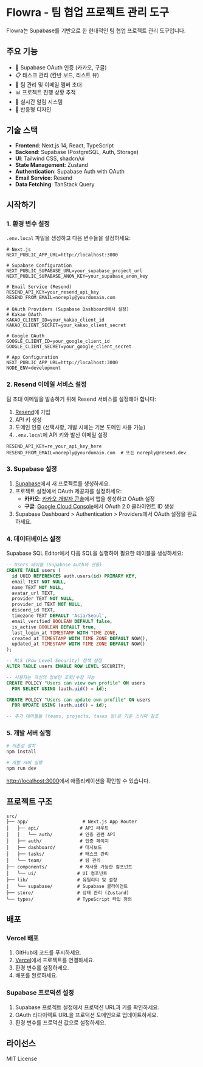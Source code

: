 # Flowra - 팀 협업 프로젝트 관리 도구

Flowra는 Supabase를 기반으로 한 현대적인 팀 협업 프로젝트 관리 도구입니다.

## 주요 기능

- 🔐 Supabase OAuth 인증 (카카오, 구글)
- 📋 태스크 관리 (칸반 보드, 리스트 뷰)
- 👥 팀 관리 및 이메일 멤버 초대
- 📊 프로젝트 진행 상황 추적
- 🔔 실시간 알림 시스템
- 📱 반응형 디자인

## 기술 스택

- **Frontend**: Next.js 14, React, TypeScript
- **Backend**: Supabase (PostgreSQL, Auth, Storage)
- **UI**: Tailwind CSS, shadcn/ui
- **State Management**: Zustand
- **Authentication**: Supabase Auth with OAuth
- **Email Service**: Resend
- **Data Fetching**: TanStack Query

## 시작하기

### 1. 환경 변수 설정

`.env.local` 파일을 생성하고 다음 변수들을 설정하세요:

```env
# Next.js
NEXT_PUBLIC_APP_URL=http://localhost:3000

# Supabase Configuration
NEXT_PUBLIC_SUPABASE_URL=your_supabase_project_url
NEXT_PUBLIC_SUPABASE_ANON_KEY=your_supabase_anon_key

# Email Service (Resend)
RESEND_API_KEY=your_resend_api_key
RESEND_FROM_EMAIL=noreply@yourdomain.com

# OAuth Providers (Supabase Dashboard에서 설정)
# Kakao OAuth
KAKAO_CLIENT_ID=your_kakao_client_id
KAKAO_CLIENT_SECRET=your_kakao_client_secret

# Google OAuth
GOOGLE_CLIENT_ID=your_google_client_id
GOOGLE_CLIENT_SECRET=your_google_client_secret

# App Configuration
NEXT_PUBLIC_APP_URL=http://localhost:3000
NODE_ENV=development
```

### 2. Resend 이메일 서비스 설정

팀 초대 이메일을 발송하기 위해 Resend 서비스를 설정해야 합니다:

1. [Resend](https://resend.com)에 가입
2. API 키 생성
3. 도메인 인증 (선택사항, 개발 시에는 기본 도메인 사용 가능)
4. `.env.local`에 API 키와 발신 이메일 설정

```env
RESEND_API_KEY=re_your_api_key_here
RESEND_FROM_EMAIL=noreply@yourdomain.com  # 또는 noreply@resend.dev
```

### 3. Supabase 설정

1. [Supabase](https://supabase.com)에서 새 프로젝트를 생성하세요.
2. 프로젝트 설정에서 OAuth 제공자를 설정하세요:
   - **카카오**: [카카오 개발자 콘솔](https://developers.kakao.com)에서 앱을 생성하고 OAuth 설정
   - **구글**: [Google Cloud Console](https://console.cloud.google.com)에서 OAuth 2.0 클라이언트 ID 생성
3. Supabase Dashboard > Authentication > Providers에서 OAuth 설정을 완료하세요.

### 4. 데이터베이스 설정

Supabase SQL Editor에서 다음 SQL을 실행하여 필요한 테이블을 생성하세요:

```sql
-- Users 테이블 (Supabase Auth와 연동)
CREATE TABLE users (
  id UUID REFERENCES auth.users(id) PRIMARY KEY,
  email TEXT NOT NULL,
  name TEXT NOT NULL,
  avatar_url TEXT,
  provider TEXT NOT NULL,
  provider_id TEXT NOT NULL,
  discord_id TEXT,
  timezone TEXT DEFAULT 'Asia/Seoul',
  email_verified BOOLEAN DEFAULT false,
  is_active BOOLEAN DEFAULT true,
  last_login_at TIMESTAMP WITH TIME ZONE,
  created_at TIMESTAMP WITH TIME ZONE DEFAULT NOW(),
  updated_at TIMESTAMP WITH TIME ZONE DEFAULT NOW()
);

-- RLS (Row Level Security) 정책 설정
ALTER TABLE users ENABLE ROW LEVEL SECURITY;

-- 사용자는 자신의 정보만 조회/수정 가능
CREATE POLICY "Users can view own profile" ON users
  FOR SELECT USING (auth.uid() = id);

CREATE POLICY "Users can update own profile" ON users
  FOR UPDATE USING (auth.uid() = id);

-- 추가 테이블들 (teams, projects, tasks 등)은 기존 스키마 참조
```

### 5. 개발 서버 실행

```bash
# 의존성 설치
npm install

# 개발 서버 실행
npm run dev
```

[http://localhost:3000](http://localhost:3000)에서 애플리케이션을 확인할 수 있습니다.

## 프로젝트 구조

```
src/
├── app/                    # Next.js App Router
│   ├── api/               # API 라우트
│   │   └── auth/          # 인증 관련 API
│   ├── auth/              # 인증 페이지
│   ├── dashboard/         # 대시보드
│   ├── tasks/             # 태스크 관리
│   └── team/              # 팀 관리
├── components/            # 재사용 가능한 컴포넌트
│   └── ui/               # UI 컴포넌트
├── lib/                  # 유틸리티 및 설정
│   └── supabase/         # Supabase 클라이언트
├── store/                # 상태 관리 (Zustand)
└── types/                # TypeScript 타입 정의
```

## 배포

### Vercel 배포

1. GitHub에 코드를 푸시하세요.
2. [Vercel](https://vercel.com)에서 프로젝트를 연결하세요.
3. 환경 변수를 설정하세요.
4. 배포를 완료하세요.

### Supabase 프로덕션 설정

1. Supabase 프로젝트 설정에서 프로덕션 URL과 키를 확인하세요.
2. OAuth 리다이렉트 URL을 프로덕션 도메인으로 업데이트하세요.
3. 환경 변수를 프로덕션 값으로 설정하세요.

## 라이선스

MIT License
